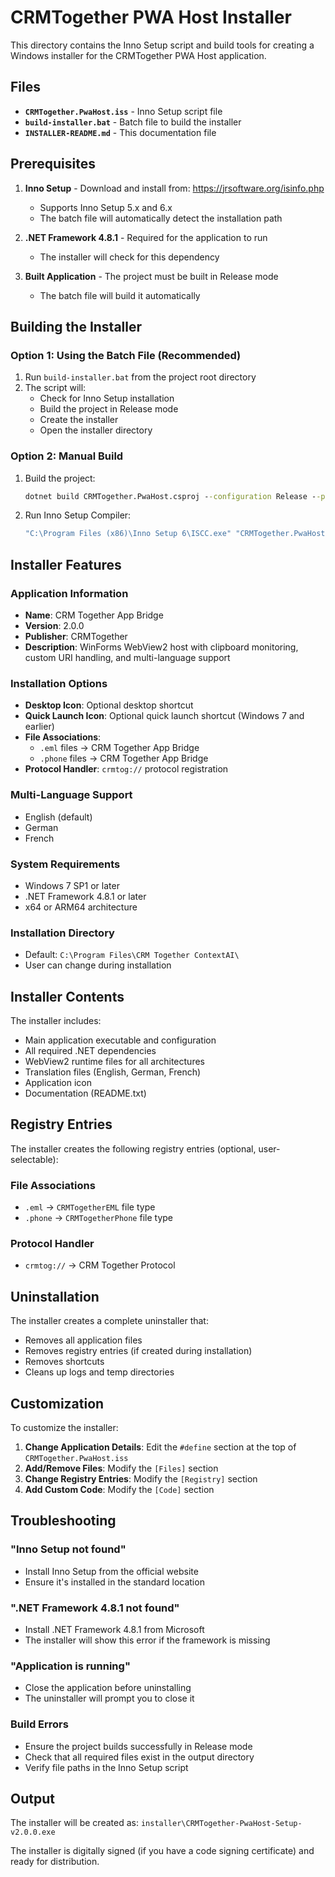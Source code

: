 # CRMTogether PWA Host Installer

This directory contains the Inno Setup script and build tools for creating a Windows installer for the CRMTogether PWA Host application.

## Files

- **`CRMTogether.PwaHost.iss`** - Inno Setup script file
- **`build-installer.bat`** - Batch file to build the installer
- **`INSTALLER-README.md`** - This documentation file

## Prerequisites

1. **Inno Setup** - Download and install from: https://jrsoftware.org/isinfo.php
   - Supports Inno Setup 5.x and 6.x
   - The batch file will automatically detect the installation path

2. **.NET Framework 4.8.1** - Required for the application to run
   - The installer will check for this dependency

3. **Built Application** - The project must be built in Release mode
   - The batch file will build it automatically

## Building the Installer

### Option 1: Using the Batch File (Recommended)

1. Run `build-installer.bat` from the project root directory
2. The script will:
   - Check for Inno Setup installation
   - Build the project in Release mode
   - Create the installer
   - Open the installer directory

### Option 2: Manual Build

1. Build the project:
   ```cmd
   dotnet build CRMTogether.PwaHost.csproj --configuration Release --platform x64
   ```

2. Run Inno Setup Compiler:
   ```cmd
   "C:\Program Files (x86)\Inno Setup 6\ISCC.exe" "CRMTogether.PwaHost.iss"
   ```

## Installer Features

### Application Information
- **Name**: CRM Together App Bridge
- **Version**: 2.0.0
- **Publisher**: CRMTogether
- **Description**: WinForms WebView2 host with clipboard monitoring, custom URI handling, and multi-language support

### Installation Options
- **Desktop Icon**: Optional desktop shortcut
- **Quick Launch Icon**: Optional quick launch shortcut (Windows 7 and earlier)
- **File Associations**: 
  - `.eml` files → CRM Together App Bridge
  - `.phone` files → CRM Together App Bridge
- **Protocol Handler**: `crmtog://` protocol registration

### Multi-Language Support
- English (default)
- German
- French

### System Requirements
- Windows 7 SP1 or later
- .NET Framework 4.8.1 or later
- x64 or ARM64 architecture

### Installation Directory
- Default: `C:\Program Files\CRM Together ContextAI\`
- User can change during installation

## Installer Contents

The installer includes:
- Main application executable and configuration
- All required .NET dependencies
- WebView2 runtime files for all architectures
- Translation files (English, German, French)
- Application icon
- Documentation (README.txt)

## Registry Entries

The installer creates the following registry entries (optional, user-selectable):

### File Associations
- `.eml` → `CRMTogetherEML` file type
- `.phone` → `CRMTogetherPhone` file type

### Protocol Handler
- `crmtog://` → CRM Together Protocol

## Uninstallation

The installer creates a complete uninstaller that:
- Removes all application files
- Removes registry entries (if created during installation)
- Removes shortcuts
- Cleans up logs and temp directories

## Customization

To customize the installer:

1. **Change Application Details**: Edit the `#define` section at the top of `CRMTogether.PwaHost.iss`
2. **Add/Remove Files**: Modify the `[Files]` section
3. **Change Registry Entries**: Modify the `[Registry]` section
4. **Add Custom Code**: Modify the `[Code]` section

## Troubleshooting

### "Inno Setup not found"
- Install Inno Setup from the official website
- Ensure it's installed in the standard location

### ".NET Framework 4.8.1 not found"
- Install .NET Framework 4.8.1 from Microsoft
- The installer will show this error if the framework is missing

### "Application is running"
- Close the application before uninstalling
- The uninstaller will prompt you to close it

### Build Errors
- Ensure the project builds successfully in Release mode
- Check that all required files exist in the output directory
- Verify file paths in the Inno Setup script

## Output

The installer will be created as:
`installer\CRMTogether-PwaHost-Setup-v2.0.0.exe`

The installer is digitally signed (if you have a code signing certificate) and ready for distribution.
